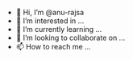 - 👋 Hi, I’m @anu-rajsa
- 👀 I’m interested in ...
- 🌱 I’m currently learning ...
- 💞️ I’m looking to collaborate on ...
- 📫 How to reach me ...

<!---
anu-rajsa/anu-rajsa is a ✨ special ✨ repository because its `README.md` (this file) appears on your GitHub profile.
You can click the Preview link to take a look at your changes.
--->
